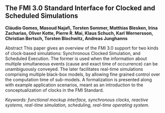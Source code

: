 ## The FMI 3.0 Standard Interface for Clocked and Scheduled Simulations

**Cláudio Gomes, Masoud Najafi, Torsten Sommer, Matthias Blesken, Irina Zacharias, Oliver Kotte, Pierre R. Mai, Klaus Schuch, Karl Wernersson, Christian Bertsch, Torsten Blochwitz, Andreas Junghanns**

Abstract
This paper gives an overview of the FMI 3.0 support
for two kinds of clock-based simulations: Synchronous
Clocked Simulation, and Scheduled Execution. The
former is used when the information about multiple simultaneous
events (cause and exact time of occurrence) can be
unambiguously conveyed. The later facilitates real-time
simulations comprising multiple black-box models, by allowing
fine grained control over the computation time of
sub-models. A formalization is presented along with example
application scenarios, meant as an introduction to
the conceptualization of clocks in the FMI Standard.

*Keywords: functional mockup interface, synchronous clocks, reactive systems, real-time simulation, scheduling, real-time operating system.*
